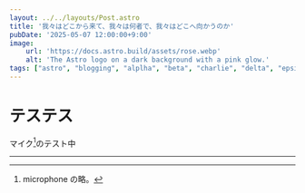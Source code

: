 ```yaml
---
layout: ../../layouts/Post.astro
title: '我々はどこから来て、我々は何者で、我々はどこへ向かうのか'
pubDate: '2025-05-07 12:00:00+9:00'
image:
    url: 'https://docs.astro.build/assets/rose.webp'
    alt: 'The Astro logo on a dark background with a pink glow.'
tags: ["astro", "blogging", "alplha", "beta", "charlie", "delta", "epsilon", "foxtrot"]
---
```

# テステス
マイク[^mic]のテスト中

---
[^mic]: microphone の略。


